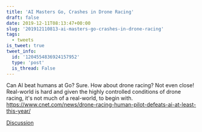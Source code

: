 ```yaml
---
title: 'AI Masters Go, Crashes in Drone Racing'
draft: false
date: 2019-12-11T08:13:47+00:00
slug: '201912110813-ai-masters-go-crashes-in-drone-racing'
tags:
  - tweets
is_tweet: true
tweet_info:
  id: '1204554836924157952'
  type: 'post'
  is_thread: False
---
```




Can AI beat humans at Go? Sure. How about drone racing? Not even close! Real-world is hard and given the highly controlled conditions of drone racing, it's not much of a real-world, to begin with. <https://www.cnet.com/news/drone-racing-human-pilot-defeats-ai-at-least-this-year/>

[Discussion](https://x.com/sytelus/status/1204554836924157952)
